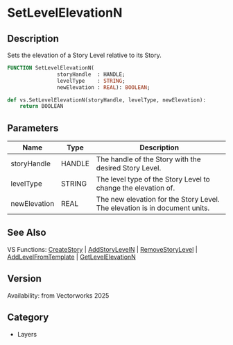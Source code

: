 # SetLevelElevationN

## Description
Sets the elevation of a Story Level relative to its Story.

```pascal
FUNCTION SetLevelElevationN(
				storyHandle  : HANDLE;
				levelType    : STRING;
				newElevation : REAL): BOOLEAN;
```

```python
def vs.SetLevelElevationN(storyHandle, levelType, newElevation):
    return BOOLEAN
```

## Parameters
|Name|Type|Description|
|---|---|---|
|storyHandle|HANDLE|The handle of the Story with the desired Story Level.|
|levelType|STRING|The level type of the Story Level to change the elevation of.|
|newElevation|REAL|The new elevation for the Story Level. The elevation is in document units.|

## See Also
VS Functions:
[CreateStory](CreateStory.md) 
| [AddStoryLevelN](AddStoryLevelN.md) 
| [RemoveStoryLevel](RemoveStoryLevel.md) 
| [AddLevelFromTemplate](AddLevelFromTemplate.md) 
| [GetLevelElevationN](GetLevelElevationN.md)

## Version
Availability: from Vectorworks 2025

## Category
* Layers

